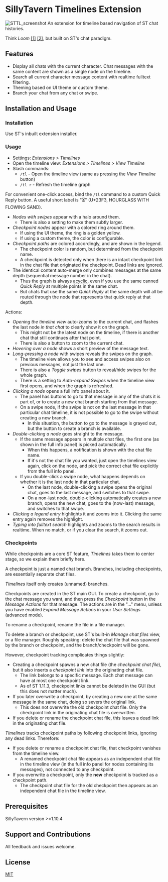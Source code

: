 # SillyTavern Timelines Extension

![STTL_screenshot](https://github.com/Technologicat/SillyTavern-Timelines/assets/16972251/7fccb43f-b4f6-4e1d-8fdf-3bd68dfb1969)
An extension for timeline based navigation of ST chat histories.

Think *Loom* [[1]](https://generative.ink/posts/loom-interface-to-the-multiverse/) [[2]](https://www.lesswrong.com/posts/bxt7uCiHam4QXrQAA/cyborgism#Appendix__Testimony_of_a_Cyborg), but built on ST's chat paradigm.


## Features

- Display all chats with the current character. Chat messages with the same content are shown as a single node on the timeline.
- Search all current character message content with realtime fulltext filtering.
- Theming based on UI theme or custom theme.
- Branch your chat from any chat or swipe.

## Installation and Usage

### Installation

Use ST's inbuilt extension installer.

### Usage

- Settings: *Extensions > Timelines*
- Open the timeline view: *Extensions > Timelines > View Timeline*
- Slash commands:
  - `/tl` - Open the timeline view (same as pressing the *View Timeline* button)
  - `/tl r` - Refresh the timeline graph

For convenient one-click access, bind the `/tl` command to a custom Quick Reply button. A useful short label is "⏳" (U+23F3, HOURGLASS WITH FLOWING SAND).

- *Nodes with swipes* appear with a halo around them.
  - There is also a setting to make them subtly larger.
- *Checkpoint nodes* appear with a colored ring around them.
  - If using the UI theme, the ring is a golden yellow.
  - If using a custom theme, the color is configurable.
- *Checkpoint paths* are colored accordingly, and are shown in the legend.
  - The checkpoint color is random, but determined from the checkpoint name.
  - A checkpoint is detected only when there is an intact checkpoint link in the chat file that originated the checkpoint. Dead links are ignored.
- The identical content auto-merge only combines messages at the same depth (sequential message number in the chat).
  - Thus the graph is always [acyclic](https://en.wikipedia.org/wiki/Directed_acyclic_graph), even if you use the same canned *Quick Reply* at multiple points in the same chat.
  - But chats that use the same *Quick Reply* at the same depth will all be routed through the node that represents that quick reply at that depth.


Actions:

- *Opening the timeline view* auto-zooms to the current chat, and flashes the last node *in that chat* to clearly show it on the graph.
  - This might not be the latest node on the timeline, if there is another chat that still continues after that point.
  - There is also a button to zoom to the current chat.
- *Hovering over a node* shows a short preview of the message text.
- *Long-pressing a node* with swipes reveals the swipes on the graph.
  - The timeline view allows you to see and access swipes also on previous messages, not just the last one.
  - There is also a *Toggle swipes* button to reveal/hide swipes for the whole graph.
  - There is a setting to *Auto-expand Swipes* when the timeline view first opens, and when the graph is refreshed.
- *Clicking a node* opens a full info panel about it.
  - The panel has buttons to go to that message in any of the chats it is part of, or to create a new chat branch starting from that message.
  - On a swipe node, if the swipe is not on the last message in that particular chat timeline, it is not possible to go to the swipe without creating a new branch.
    - In this situation, the button to go to the message is grayed out, but the button to create a branch is available.
- *Double-clicking a node* goes straight to the message.
  - If the same message appears in multiple chat files, the first one (as shown in the full info panel) is picked automatically.
    - When this happens, a notification is shown with the chat file name.
    - If it's not the chat file you wanted, just open the timelines view again, click on the node, and pick the correct chat file explicitly from the full info panel.
  - If you double-click a swipe node, what happens depends on whether it is the last node in that particular chat.
    - On the last node, double-clicking a swipe opens the original chat, goes to the last message, and switches to that swipe.
    - On a non-last node, double-clicking automatically creates a new branch, opens the new chat, goes to the (now-last) message, and switches to that swipe.
- *Clicking a legend entry* highlights it and zooms into it. Clicking the same entry again removes the highlight.
- *Typing into fulltext search* highlights and zooms to the search results in realtime. When no match, or if you clear the search, it zooms out.

### Checkpoints

While checkpoints are a core ST feature, *Timelines* takes them to center stage, so we explain them briefly here.

A checkpoint is just a named chat branch. Branches, including checkpoints, are essentially separate chat files.

*Timelines* itself only creates (unnamed) branches.

Checkpoints are created in the ST main GUI. To create a checkpoint, go to the chat message you want, and then press the *Checkpoint* button in the *Message Actions* for that message. The actions are in the "..." menu, unless you have enabled *Expand Message Actions* in your *User Settings* (advanced mode).

To rename a checkpoint, rename the file in a file manager.

To delete a branch or checkpoint, use ST's built-in *Manage chat files* view, or a file manager. Roughly speaking: delete the chat file that was spawned by the branch or checkpoint, and the branch/checkpoint will be gone.

However, checkpoint tracking complicates things slightly:

- Creating a checkpoint spawns a new chat file (the *checkpoint chat file*), but it also inserts a *checkpoint link* into the originating chat file.
  - The link belongs to a specific message. Each chat message can have at most one checkpoint link.
  - As of ST 1.11.3, checkpoint links cannot be deleted in the GUI (but this does not matter much).
- If you later overwrite a checkpoint, by creating a new one at the same message in the same chat, doing so severs the original link.
  - This does not overwrite the old checkpoint chat file. Only the checkpoint link in the originating chat file is overwritten.
- If you delete or rename the checkpoint chat file, this leaves a dead link in the originating chat file.

*Timelines* tracks checkpoint paths by following checkpoint links, ignoring any dead links. Therefore:

- If you delete or rename a checkpoint chat file, that checkpoint vanishes from the timeline view.
  - A renamed checkpoint chat file appears as an independent chat file in the timeline view (in the full info panel for nodes containing its messages), not connected to any checkpoint.
- If you overwrite a checkpoint, only the **new** checkpoint is tracked as a checkpoint path.
  - The checkpoint chat file for the old checkpoint then appears as an independent chat file in the timeline view.


## Prerequisites

SillyTavern version >=1.10.4

## Support and Contributions

All feedback and issues welcome.

## License

[MIT](https://github.com/city-unit/SillyTavern-Timelines/blob/master/LICENSE)
